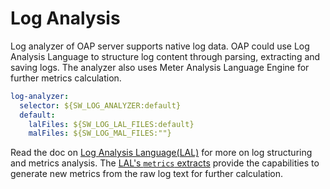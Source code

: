 # Log Analysis

Log analyzer of OAP server supports native log data. OAP could use Log Analysis Language to
structure log content through parsing, extracting and saving logs. 
The analyzer also uses Meter Analysis Language Engine for further metrics calculation.

```yaml
log-analyzer:
  selector: ${SW_LOG_ANALYZER:default}
  default:
    lalFiles: ${SW_LOG_LAL_FILES:default}
    malFiles: ${SW_LOG_MAL_FILES:""}
```

Read the doc on [Log Analysis Language(LAL)](../../concepts-and-designs/lal.md) for more on log structuring and metrics analysis.
The [LAL's `metrics` extracts](../../concepts-and-designs/lal.md#extractor) provide the capabilities to generate new metrics
from the raw log text for further calculation.
